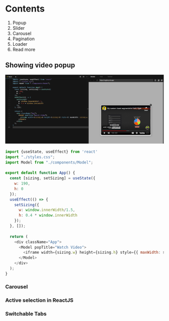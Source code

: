 # Contents

1. Popup
2. Slider
3. Carousel
4. Pagination
5. Loader
6. Read more


## Showing video popup
![Demo](./assets/popup-model.png)

```js
import {useState, useEffect} from 'react'
import "./styles.css";
import Model from "./components/Model";

export default function App() {
  const [sizing, setSizing] = useState({
    w: 190,
    h: 0
  });
  useEffect(() => {
    setSizing({
      w: window.innerWidth/1.5,
      h: 0.4 * window.innerWidth
    });
  }, []);

  return (
    <div className="App">
      <Model popTitle="Watch Video">
        <iframe width={sizing.w} height={sizing.h} style={{ maxWidth: sizing.w }} src="https://www.youtube.com/embed/k2NaUpW4Xdc" title="Create Tabs with React !" frameborder="0" allow="accelerometer; autoplay; clipboard-write; encrypted-media; gyroscope; picture-in-picture; web-share" allowfullscreen></iframe>
      </Model>
    </div>
  );
}
```

### Carousel
### Active selection in ReactJS
### Switchable Tabs
